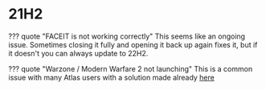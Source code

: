 # 21H2

??? quote "FACEIT is not working correctly"
  This seems like an ongoing issue. Sometimes closing it fully and opening it back up again fixes it, but if it doesn't you can always update to 22H2.
  
??? quote "Warzone / Modern Warfare 2 not launching"
  This is a common issue with many Atlas users with a solution made already [here](https://github.com/Atlas-OS/Atlas/discussions/362)
